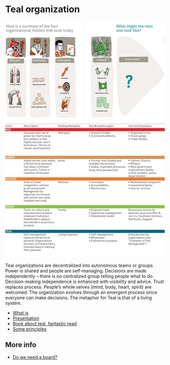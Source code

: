 

# Teal organization

![](img/teal_org.png)

![](img/teal_overview.png)

Teal organizations are decentralized into autonomous teams or groups. Power is shared and people are self-managing. Decisions are made independently – there is no centralized group telling people what to do. Decision-making independence is enhanced with visibility and advice. Trust replaces process. People’s whole selves (mind, body, heart, spirit) are welcomed. The organization evolves through an emergent process since everyone can make decisions. The metaphor for Teal is that of a living system. 

- [What is](http://www.reinventingorganizationswiki.com/Teal_Organizations)
- [Presentation](https://ipfs.io/ipfs/QmQDb7m17xxa9KBSvuAJJokBBXKmXVPJfGzwqseWChCkC9)
- [Book about teal, fantastic read](https://ipfs.io/ipfs/Qme7CKH5QwQCy3RmGfqiSXwiHAxgrScC5yUc3Z8GXuWMB3)
- [Some principles](http://agilitrix.com/2016/04/teal-organization-illustration/)

## More info

- [Do we need a board?](http://www.reinventingorganizationswiki.com/Board)
